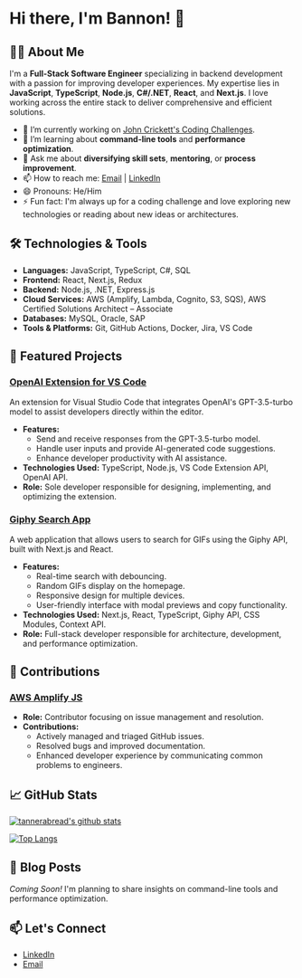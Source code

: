 # Hi there, I'm Bannon! 👋

## 👨‍💻 About Me

I'm a **Full-Stack Software Engineer** specializing in backend development with a passion for improving developer experiences. My expertise lies in **JavaScript**, **TypeScript**, **Node.js**, **C#/.NET**, **React**, and **Next.js**. I love working across the entire stack to deliver comprehensive and efficient solutions.

- 🔭 I’m currently working on [John Crickett's Coding Challenges](https://codingchallenges.fyi/challenges/intro/).
- 🌱 I’m learning about **command-line tools** and **performance optimization**.
- 💬 Ask me about **diversifying skill sets**, **mentoring**, or **process improvement**.
- 📫 How to reach me: [Email](mailto:bannon.n.tanner@gmail.com) | [LinkedIn](https://www.linkedin.com/in/bannon-tanner/)
- 😄 Pronouns: He/Him
- ⚡ Fun fact: I'm always up for a coding challenge and love exploring new technologies or reading about new ideas or architectures.

## 🛠️ Technologies & Tools

- **Languages:** JavaScript, TypeScript, C#, SQL
- **Frontend:** React, Next.js, Redux
- **Backend:** Node.js, .NET, Express.js
- **Cloud Services:** AWS (Amplify, Lambda, Cognito, S3, SQS), AWS Certified Solutions Architect – Associate
- **Databases:** MySQL, Oracle, SAP
- **Tools & Platforms:** Git, GitHub Actions, Docker, Jira, VS Code

## 🚀 Featured Projects

### [OpenAI Extension for VS Code](https://github.com/tannerabread/openai-extension)

An extension for Visual Studio Code that integrates OpenAI's GPT-3.5-turbo model to assist developers directly within the editor.

- **Features:**
  - Send and receive responses from the GPT-3.5-turbo model.
  - Handle user inputs and provide AI-generated code suggestions.
  - Enhance developer productivity with AI assistance.
- **Technologies Used:** TypeScript, Node.js, VS Code Extension API, OpenAI API.
- **Role:** Sole developer responsible for designing, implementing, and optimizing the extension.

### [Giphy Search App](https://github.com/tannerabread/giphy-search-nextjs)

A web application that allows users to search for GIFs using the Giphy API, built with Next.js and React.

- **Features:**
  - Real-time search with debouncing.
  - Random GIFs display on the homepage.
  - Responsive design for multiple devices.
  - User-friendly interface with modal previews and copy functionality.
- **Technologies Used:** Next.js, React, TypeScript, Giphy API, CSS Modules, Context API.
- **Role:** Full-stack developer responsible for architecture, development, and performance optimization.

## 🤝 Contributions

### [AWS Amplify JS](https://github.com/aws-amplify/amplify-js)

- **Role:** Contributor focusing on issue management and resolution.
- **Contributions:**
  - Actively managed and triaged GitHub issues.
  - Resolved bugs and improved documentation.
  - Enhanced developer experience by communicating common problems to engineers.

## 📈 GitHub Stats

[![tannerabread's github stats](https://github-readme-stats.vercel.app/api?username=tannerabread&show_icons=true&theme=cobalt&hide_border=true&bg_color=0D1117)](https://github.com/anuraghazra/github-readme-stats)

[![Top Langs](https://github-readme-stats.vercel.app/api/top-langs/?username=tannerabread&layout=compact&theme=cobalt&hide_border=true&bg_color=0D1117)](https://github.com/anuraghazra/github-readme-stats)

## 📝 Blog Posts

*Coming Soon!* I'm planning to share insights on command-line tools and performance optimization.

## 📫 Let's Connect

- [LinkedIn](https://www.linkedin.com/in/bannon-tanner/)
- [Email](mailto:bannon.n.tanner@gmail.com)
